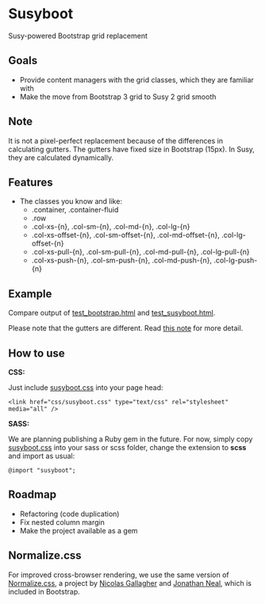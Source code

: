 # Susyboot
Susy-powered Bootstrap grid replacement

Goals
---
- Provide content managers with the grid classes, which they are familiar with
- Make the move from Bootstrap 3 grid to Susy 2 grid smooth

Note
---
It is not a pixel-perfect replacement because of the differences in calculating gutters.
The gutters have fixed size in Bootstrap (15px). In Susy, they are calculated dynamically.

Features
---

- The classes you know and like: 
  - .container, .container-fluid
  - .row 
  - .col-xs-{n}, .col-sm-{n}, .col-md-{n}, .col-lg-{n}
  - .col-xs-offset-{n}, .col-sm-offset-{n}, .col-md-offset-{n}, .col-lg-offset-{n}
  - .col-xs-pull-{n}, .col-sm-pull-{n}, .col-md-pull-{n}, .col-lg-pull-{n}
  - .col-xs-push-{n}, .col-sm-push-{n}, .col-md-push-{n}, .col-lg-push-{n}

Example
---
Compare output of [test_bootstrap.html](https://github.com/kkomelin/susyboot/blob/master/test_bootstrap.html) and
[test_susyboot.html](https://github.com/kkomelin/susyboot/blob/master/test_susyboot.html).

Please note that the gutters are different. Read [this note](#note) for more detail.

How to use
---

**CSS:**

Just include [susyboot.css](https://github.com/kkomelin/susyboot/blob/master/css/susyboot.css) into your page head:
```
<link href="css/susyboot.css" type="text/css" rel="stylesheet" media="all" />
```

**SASS:**

We are planning publishing a Ruby gem in the future.
For now, simply copy [susyboot.css](https://github.com/kkomelin/susyboot/blob/master/css/susyboot.css) into your sass or scss folder,
change the extension to **scss** and import as usual:
```
@import "susyboot";
```

Roadmap
---
- Refactoring (code duplication)
- Fix nested column margin
- Make the project available as a gem

Normalize.css
---
For improved cross-browser rendering,
we use the same version of [Normalize.css](http://necolas.github.io/normalize.css/),
a project by [Nicolas Gallagher](https://twitter.com/necolas)
and [Jonathan Neal](https://twitter.com/jon_neal), which is included in Bootstrap.
